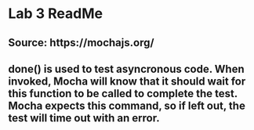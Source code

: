 <h1> Lab 3 ReadMe  </h1>
<h2> Source: https://mochajs.org/ <h2>

<p>  done() is used to test asyncronous code. When invoked, Mocha will know that it should wait for this function to be called to complete the test. Mocha expects this command, so if left out, the test will time out with an error.  </p>
